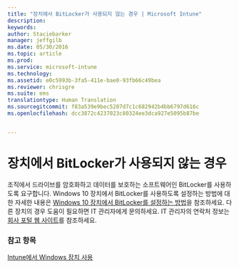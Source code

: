 ```yaml
---
title: "장치에서 BitLocker가 사용되지 않는 경우 | Microsoft Intune"
description: 
keywords: 
author: Staciebarker
manager: jeffgilb
ms.date: 05/30/2016
ms.topic: article
ms.prod: 
ms.service: microsoft-intune
ms.technology: 
ms.assetid: e0c5993b-3fa5-411e-bae0-93fb66c49bea
ms.reviewer: chrisgre
ms.suite: ems
translationtype: Human Translation
ms.sourcegitcommit: f83a539e9bec5207d7c1c682942b4bb6797d616c
ms.openlocfilehash: dcc3872c4237023c80324ee3dca927e5095b87be


---
```



# 장치에서 BitLocker가 사용되지 않는 경우

조직에서 드라이브를 암호화하고 데이터를 보호하는 소프트웨어인 BitLocker를 사용하도록 요구합니다. Windows 10 장치에서 BitLocker를 사용하도록 설정하는 방법에 대한 자세한 내용은 [Windows 10 장치에서 BitLocker를 설정하는 방법](https://gallery.technet.microsoft.com/How-to-turn-on-BitLocker-34294d3d)을 참조하세요. 다른 장치의 경우 도움이 필요하면 IT 관리자에게 문의하세요. IT 관리자의 연락처 정보는 [회사 포털 웹 사이트](http://portal.manage.microsoft.com)를 참조하세요.

### 참고 항목
[Intune에서 Windows 장치 사용](using-your-windows-device-with-intune.md)


<!--HONumber=Jun16_HO4-->


